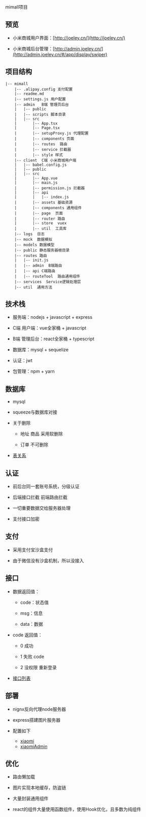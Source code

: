 mimall项目

## 预览

- 小米商城用户界面：[http://joeley.cn/](http://joeley.cn/)

- 小米商城后台管理：[http://admin.joeley.cn/](http://admin.joeley.cn/#/app/display/swiper)

## 项目结构

```text
|-- mimall
    |-- .alipay.config 支付配置
    |-- readme.md
    |-- settings.js 用户配置
    |-- admin   B端 管理员后台
    |   |-- public
    |   |-- scripts 脚本目录
    |   |-- src
    |       |-- App.tsx
    |       |-- Page.tsx
    |       |-- setupProxy.js 代理配置
    |       |-- components 页面
    |       |-- routes  路由
    |       |-- service 拦截器
    |       |-- style 样式
    |-- client  C端 小米商城用户端
    |   |-- babel.config.js
    |   |-- public
    |   |-- src
    |       |-- App.vue
    |       |-- main.js
    |       |-- permission.js 拦截器
    |       |-- api
    |       |   |-- index.js
    |       |-- assets 基础资源
    |       |-- components 通用组件
    |       |-- page  页面
    |       |-- router 路由
    |       |-- store  vuex
    |       |-- util  工具库
    |-- logs  日志
    |-- mock  数据模拟
    |-- models 数据模型
    |-- public 静态服务器根目录
    |-- routes 路由
    |   |-- init.js
    |   |-- admin  B端路由
    |   |-- api C端路由
    |   |-- routeTool  路由通用组件
    |-- services  Service逻辑处理层
    |-- util  通用方法

```

## 技术栈

- 服务端：nodejs + javascript + express

- C端 用户端：vue全家桶 + javascript

- B端 管理后台：react全家桶 + typescript 

- 数据库：mysql +  sequelize

- 认证：jwt

- 包管理：npm + yarn

## 数据库

- mysql

- squeeze与数据库对接

- 关于删除

  - 地址 商品  采用软删除 

  - 订单 不可删除 

- [表关系](./models/relation.js)



## 认证

- 前后台同一套账号系统，分级认证

- 后端接口拦截 前端路由拦截

- 一切重要数据交给服务器处理

- 支付接口加密

## 支付

- 采用支付宝沙盒支付

- 由于微信没有沙盒机制，所以没接入

## 接口

- 数据返回值：

  - code：状态值

  - msg：信息

  - data：数据

- code 返回值：

  - 0 成功  

  -  1 失败 code

  -  2 没权限 重新登录

- [接口列表](./extra/interface.json)

## 部署

- nignx反向代理node服务器

- express搭建图片服务器

- 配置如下
  * [xiaomi](./extra/xiaomi.conf)
  * [xiaomiAdmin](./extra/xiaomiadmin.conf)

## 优化

- 路由懒加载

- 图片实现本地缓存，防盗链

- 大量封装通用组件

- react的组件大量使用函数组件，使用Hook优化，且多数为纯组件



